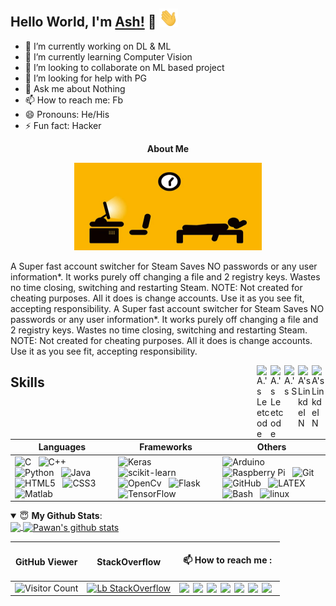 ## Hello World, I'm [Ash!](https://github.io) 👋 <img src="https://github.com/asd1876/asd1876/blob/main/images/wave.gif" width="30px">
- 🔭 I’m currently working on DL & ML
- 🌱 I’m currently learning Computer Vision
- 👯 I’m looking to collaborate on ML  based project
- 🤔 I’m looking for help with PG
- 💬 Ask me about Nothing
- 📫 How to reach me: Fb
- 😄 Pronouns: He/His
- ⚡ Fun fact: Hacker

<p align='center'>
<strong>About Me </strong>
</p>

<p align='center'>  
<img width="300px" height="140" src="https://github.com/asd1876/asd1876/blob/main/images/87ZWw9F.gif"><br> 
</p>

A Super fast account switcher for Steam Saves NO passwords or any user information*. It works purely off changing a file and 2 registry keys. Wastes no time closing, switching and restarting Steam. NOTE: Not created for cheating purposes. All it does is change accounts. Use it as you see fit, accepting responsibility. A Super fast account switcher for Steam Saves NO passwords or any user information*. It works purely off changing a file and 2 registry keys. Wastes no time closing, switching and restarting Steam. NOTE: Not created for cheating purposes. All it does is change accounts. Use it as you see fit, accepting responsibility.


<a href="https://www.linkedin.com/in//">
  <img align="right" alt="A's LinkdeIN" width="22px" src="https://cdn.jsdelivr.net/npm/simple-icons@v3/icons/googlescholar.svg" />
</a>

<a href="https://www.linkedin.com/in//">
  <img align="right" alt="A's LinkdeIN" width="22px" src="https://cdn.jsdelivr.net/npm/simple-icons@v3/icons/linkedin.svg" />
</a>

<a href="https:/">
  <img align="right" alt="A.'s S" width="22px" src="https://cdn.jsdelivr.net/npm/simple-icons@v3/icons/stackoverflow.svg" />
</a>

<a href="https://l//">
  <img align="right" alt="A.'s Leetcode" width="22px" src="https://cdn.jsdelivr.net/npm/simple-icons@v3/icons/researchgate.svg" />
</a>

<a href="https://l//">
  <img align="right" alt="A.'s Leetcode" width="22px" src="https://cdn.jsdelivr.net/npm/simple-icons@v3/icons/github.svg" />
</a>




 ## Skills
| Languages  | Frameworks | Others |
| ---------- | ---------- | ---------- |
| ![C](https://img.shields.io/badge/-C-black?logo=c&style=social)&nbsp;&nbsp; ![C++](https://img.shields.io/badge/-c++-black?logo=c%2B%2B&style=social)&nbsp;&nbsp; ![Python](https://img.shields.io/badge/-Python-black?logo=Python&style=social)&nbsp;&nbsp; ![Java](https://img.shields.io/badge/-Java-black?logo=java&style=social)&nbsp;&nbsp; ![HTML5](https://img.shields.io/badge/-HTML5-black?logo=html5&style=social)&nbsp;&nbsp; ![CSS3](https://img.shields.io/badge/-CSS3-black?logo=css3&style=social)&nbsp;&nbsp; ![Matlab](https://img.shields.io/badge/-Matlab-black?logo=Mathworks&style=social)&nbsp;&nbsp;| ![Keras](https://img.shields.io/badge/-Keras-black?logo=Keras&style=social)&nbsp;&nbsp; ![scikit-learn](https://img.shields.io/badge/-scikit%20learn-black?logo=scikit-learn&style=social)&nbsp;&nbsp; ![OpenCv](https://img.shields.io/badge/OpenCv-black?logo=Open%20Source%20initiative&style=social)&nbsp;&nbsp; ![Flask](https://img.shields.io/badge/Flask-black?logo=Flask&style=social)&nbsp;&nbsp; ![TensorFlow](https://img.shields.io/badge/TensorFlow-black?logo=TensorFlow&style=social)&nbsp;&nbsp; | ![Arduino](https://img.shields.io/badge/Arduino-black?logo=Arduino&style=social)&nbsp;&nbsp; ![Raspberry Pi](https://img.shields.io/badge/Raspberry%20Pi-black?logo=Raspberry%20Pi&style=social)&nbsp;&nbsp; ![Git](https://img.shields.io/badge/-Git-black?logo=git&style=social)&nbsp;&nbsp; ![GitHub](https://img.shields.io/badge/-GitHub-black?logo=github&style=social)&nbsp;&nbsp; ![LATEX](https://img.shields.io/badge/-LATEX-black?logo=latex&style=social)&nbsp;&nbsp; ![Bash](https://img.shields.io/badge/-Bash-black?logo=GNU%20Bash&style=social)&nbsp;&nbsp; ![linux](https://img.shields.io/badge/-linux-black?logo=linux&style=social)&nbsp;&nbsp; | 



<details open>
 <summary> 😇 <b>My Github Stats</b>: </summary>
<a href="https://github.com/">
  <img align="center" src="https://github-readme-stats.vercel.app/api?username=asd1876&show_icons=true&theme=tokyonight&line_height=27" />
</a>
<a href="https://github.com/">
 <img align="center" src="https://github-readme-stats.vercel.app/api/top-langs/?username=asd1876&hide=css,java,html&theme=tokyonight" alt="Pawan's github stats"/>
</a>
</details>



<!-- (compact or default) -->

<center>
  
  
| <h4> GitHub Viewer </h4> |  <h4> StackOverflow </h4>  | :mailbox: How to reach me : |
| ---------- | ----------   | ----------   |
| ![Visitor Count](https://profile-counter.glitch.me/{asd1876}/count.svg)  | [![Lb StackOverflow](https://github-readme-stackoverflow.vercel.app/?userID=14542180&layout=compact&theme=dark)](https://stackoverflow.com/users/14542180/backlog-giash?tab=profile) | [<img align="right" width="22px" src="https://cdn.jsdelivr.net/npm/simple-icons@v3/icons/googlescholar.svg"/>](mailto:jatinrao8630@gmail.com) [<img align="right" width="22px" target="_blank" src="https://cdn.jsdelivr.net/npm/simple-icons@v3/icons/linkedin.svg"/>](https://www.linkedin.com/in/jatinrao/) [<img align="right" width="22px" target="_blank" src="https://cdn.jsdelivr.net/npm/simple-icons@v3/icons/stackoverflow.svg"/>](https://www.linkedin.com/in/jatinrao/) [<img align="right" width="22px" target="_blank" src="https://cdn.jsdelivr.net/npm/simple-icons@v3/icons/researchgate.svg"/>](https://www.linkedin.com/in/jatinrao/) [<img align="right" width="22px" target="_blank" src="https://cdn.jsdelivr.net/npm/simple-icons@v3/icons/github.svg"/>](https://www.linkedin.com/in/jatinrao/) [<img align="right" width="22px" target="_blank" src="https://cdn.jsdelivr.net/npm/simple-icons@v3/icons/medium.svg"/>](https://www.linkedin.com/in/jatinrao/) [<img align="right" width="22px" target="_blank" src="https://cdn.jsdelivr.net/npm/simple-icons@v3/icons/facebook.svg"/>](https://www.linkedin.com/in/jatinrao/)|


  </center>

